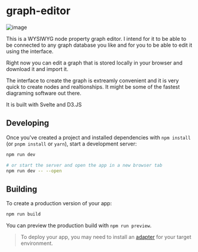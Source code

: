 # graph-editor

![image](https://github.com/user-attachments/assets/72221b31-8a71-40c5-a6d9-4999a02b8525)

This is a WYSIWYG node property graph editor. I intend for it to be able to be connected to any graph database you like and for you to be able to edit it using the interface.

Right now you can edit a graph that is stored locally in your browser and download it and import it.

The interface to create the graph is extreamly convenient and it is very quick to create nodes and realtionships. It might be some of the fastest diagraming software out there.

It is built with Svelte and D3.JS

## Developing

Once you've created a project and installed dependencies with `npm install` (or `pnpm install` or `yarn`), start a development server:

```bash
npm run dev

# or start the server and open the app in a new browser tab
npm run dev -- --open
```

## Building

To create a production version of your app:

```bash
npm run build
```

You can preview the production build with `npm run preview`.

> To deploy your app, you may need to install an [adapter](https://svelte.dev/docs/kit/adapters) for your target environment.
